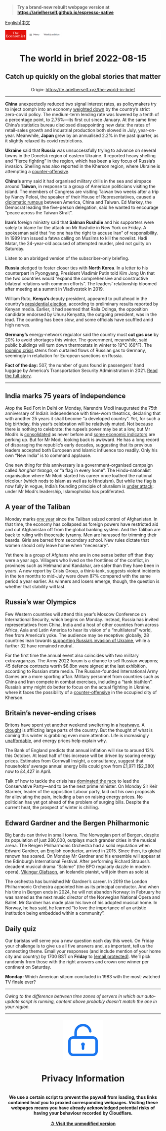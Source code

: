 > **Try a brand-new rebuilt webpage version at https://arielherself.github.io/espresso-native**

[English](https://github.com/arielherself/espresso/blob/main/README.md)|[中文](https://github-com.translate.goog/arielherself/espresso/blob/main/README.md?_x_tr_sl=en&_x_tr_tl=zh-CN&_x_tr_hl=zh-CN&_x_tr_pto=wapp)



![The Economist](menubar.png)

# <p align="center">The world in brief 2022-08-15</p>

## <p align="center">Catch up quickly on the global stories that matter</p>

<p align="center">Origin: <a href="https://te.arielherself.xyz/the-world-in-brief">https://te.arielherself.xyz/the-world-in-brief</a><hr>

<strong>China</strong> unexpectedly reduced two signal interest rates, as policymakers try to inject oomph into an economy [weighted down](https://te.arielherself.xyz/leaders/2022/05/26/how-xi-jinping-is-damaging-chinas-economy) by the country’s strict zero-covid policy. The medium-term lending rate was lowered by a tenth of a percentage point, to 2.75%—its first cut since January. At the same time China’s statistics bureau disclosed disappointing new data: the rates of retail-sales growth and industrial production both slowed in July, year-on-year. Meanwhile, <strong>Japan </strong>grew by an annualised 2.2% in the past quarter, as it slightly relaxed its covid restrictions.

<strong>Ukraine</strong> said that <strong>Russia</strong> was unsuccessfully trying to advance on several towns in the Donetsk region of eastern Ukraine. It reported heavy shelling and “fierce fighting” in the region, which has been a key focus of Russia’s invasion. Shelling was also reported in the Kherson region, where Ukraine is attempting a [counter-offensive](https://te.arielherself.xyz/europe/2022/08/14/a-ukrainian-counter-offensive-in-kherson-faces-steep-odds).

<strong>China’s </strong>army said it had organised military drills in the sea and airspace around <strong>Taiwan</strong>, in response to a group of American politicians visiting the island. The members of Congress are visiting Taiwan two weeks after a trip by Nancy Pelosi, the speaker of their House of Representatives, caused a [diplomatic rumpus](https://te.arielherself.xyz/china/2022/08/11/how-the-crisis-over-taiwan-will-change-us-china-relations) between America, China and Taiwan. Ed Markey, the Democrat leading the five-person delegation, said he wanted to encourage “peace across the Taiwan Strait”.

<strong>Iran’s </strong>foreign ministry said that <strong>Salman Rushdie</strong> and his supporters were solely to blame for the attack on Mr Rushdie in New York on Friday. A spokesman said that “no one has the right to accuse Iran” of responsibility. In 1989 Iran issued a fatwa calling on Muslims to kill the novelist. Hadi Matar, the 24-year-old accused of attempted murder, pled not guilty on Saturday.

Listen to an abridged version of the subscriber-only briefing.

<strong>Russia</strong> pledged to foster closer ties with <strong>North Korea</strong>. In a letter to his counterpart in Pyongyang, President Vladimir Putin told Kim Jong Un that the two countries would “expand the comprehensive and constructive bilateral relations with common efforts”. The leaders’ relationship bloomed after meeting at a summit in Vladivostok in 2019.

William Ruto, <strong>Kenya’s </strong>deputy president, appeared to pull ahead in the country’s [presidential election](https://te.arielherself.xyz/middle-east-and-africa/2022/08/11/why-kenyas-election-is-going-down-to-the-wire), according to preliminary results reported by Kenyan media. Earlier, it had seemed that Raila Odinga, the opposition candidate endorsed by Uhuru Kenyatta, the outgoing president, was in the lead. The counting has been slow, and some officials have scuffled amid high nerves.

<strong>Germany’s</strong> energy-network regulator said the country must <strong>cut gas use</strong> by 20% to avoid shortages this winter. The government, meanwhile, said public buildings will turn down thermostats in winter to 19°C (66°F). The [looming crisis](https://te.arielherself.xyz/europe/2022/07/11/europe-is-preparing-for-russian-gas-to-be-cut-off-this-winter) stems from curtailed flows of Russian gas to Germany, seemingly in retaliation for European sanctions on Russia.

<strong>Fact of the day:</strong> 507, the number of guns found in passengers’ hand luggage by America’s Transportation Security Administration in 2021. [Read the full story](https://te.arielherself.xyz/united-states/2022/08/11/more-americans-are-trying-to-take-their-weapons-on-planes).

----------

## India marks 75 years of independence

Atop the Red Fort in Delhi on Monday, Narendra Modi inaugurated the 75th anniversary of India’s independence with time-worn theatrics, declaring that with another 25 years it shall become “a developed country”. Yet, for such a big birthday, this year’s celebration will be relatively muted. Not because there is nothing to celebrate: the rupee’s power may be at a low, but Mr Modi’s is [consolidated](https://te.arielherself.xyz/asia/2022/07/07/indias-ruling-party-wins-control-of-its-richest-state) as never before and [some economic indicators](https://te.arielherself.xyz/leaders/2022/05/13/the-indian-economy-is-being-rewired-the-opportunity-is-immense) are perking up. But for Mr Modi, looking back is awkward. He has a long record of disparaging the republic’s early decades, suggesting that its previous leaders accepted both European and Islamic influence too readily. Only his own “New India” is to command applause.

One new thing for this anniversary is a government-organised campaign called <em>har ghar tiranga</em>, or “a flag in every home”. The Hindu-nationalist organisation where Mr Modi started his career once loathed the national tricolour (which nods to Islam as well as to Hinduism). But while the flag is now fully in vogue, India’s founding principle of pluralism is [under attack](https://te.arielherself.xyz/asia/2022/05/14/how-narendra-modi-is-remaking-india-into-a-hindu-state): under Mr Modi’s leadership, Islamophobia has proliferated.

## A year of the Taliban

Monday marks [one year](https://te.arielherself.xyz/asia/2022/08/11/afghanistan-is-poorer-and-hungrier-than-a-year-ago) since the Taliban seized control of Afghanistan. In that time, the economy has collapsed as foreign powers have restricted aid and cut Afghanistan off from the global banking system. And the Taliban are back to ruling with theocratic tyranny. Men are harassed for trimming their beards. Girls are barred from secondary school. New rules dictate that women should only leave home when “necessary”.

Yet there is a group of Afghans who are in one sense better off than they were a year ago. Villagers who lived on the frontlines of the conflict, in provinces such as Helmand and Kandahar, are safer than they have been in years. A new report by Crisis Group, a think-tank, suggests violent incidents in the ten months to mid-July were down 87% compared with the same period a year earlier. As winners and losers emerge, though, the question is whether that stability will last.

## Russia’s war Olympics

Few Western countries will attend this year’s Moscow Conference on International Security, which begins on Monday. Instead, Russia has invited representatives from China, India and a host of other countries from across Africa, Asia and Latin America to hear its vision of a “multilateral” world, free from America’s yoke. The audience may be receptive: globally, 28 countries lean towards [supporting Russia’s invasion of Ukraine](https://te.arielherself.xyz/graphic-detail/2022/04/04/who-are-russias-supporters), while a further 32 have remained neutral.

For the first time the annual event also coincides with two military extravaganzas. The Army 2022 forum is a chance to sell Russian weapons; 45 defence contracts worth $6.8bn were signed at the last exhibition, according to Russian state media. The Russian-founded International Army Games are a more sporting affair. Military personnel from countries such as China and Iran compete in combat exercises, including a “tank biathlon”. Russia’s army might do better to focus on the actual fighting in Ukraine, where it faces the possibility of a [counter-offensive](https://te.arielherself.xyz/europe/2022/08/14/a-ukrainian-counter-offensive-in-kherson-faces-steep-odds) in the occupied city of Kherson.

## Britain’s never-ending crises

Britons have spent yet another weekend sweltering in a [heatwave](https://te.arielherself.xyz/graphic-detail/2022/08/09/julys-heatwave-may-have-killed-thousands-of-britons). A [drought](https://te.arielherself.xyz/britain/2022/08/12/british-farmers-face-up-to-the-prospect-of-drought) is afflicting large parts of the country. But the thought of what is coming this winter is grabbing even more attention. Life is increasingly [unaffordable](https://te.arielherself.xyz/britain/2022/08/11/britains-economy-is-taking-a-drubbing), and energy prices help explain why.

The Bank of England predicts that annual inflation will rise to around 13% this October. At least half of this increase will be driven by soaring energy prices. Estimates from Cornwall Insight, a consultancy, suggest that households’ average annual energy bills could grow from £1,971 ($2,380) now to £4,427 in April.

Talk of how to tackle the crisis has [dominated the race](https://te.arielherself.xyz/britain/2022/07/21/the-choice-between-rishi-sunak-and-liz-truss) to lead the Conservative Party—and to be the next prime minister. On Monday Sir Keir Starmer, leader of the opposition Labour party, laid out his own proposals for alleviating the pain, including a ban on raising energy prices. No politician has yet got ahead of the problem of surging bills. Despite the current heat, the prospect of winter is chilling.

## Edward Gardner and the Bergen Philharmonic

Big bands can thrive in small towns. The Norwegian port of Bergen, despite its population of just 280,000, outplays much grander cities in the musical arena. The Bergen Philharmonic Orchestra had a solid reputation when Edward Gardner, an English conductor, arrived in 2015. Since then, its global renown has soared. On Monday Mr Gardner and his ensemble will appear at the Edinburgh International Festival. After performing Richard Strauss’s decadent musical drama “Salome” (the BPO regularly dazzle in modern opera), [Vikingur Olafsson](https://te.arielherself.xyz/prospero/2020/06/16/vikingur-olafsson-is-revitalising-classical-music), an Icelandic pianist, will join them as soloist.

The orchestra has burnished Mr Gardner’s career. In 2019 the London Philharmonic Orchestra appointed him as its principal conductor. And when his time in Bergen ends in 2024, he will not abandon Norway: in February he was named as the next music director of the Norwegian National Opera and Ballet. Mr Gardner has made plain his love of his adopted musical home. In Norway, he has said, he learned “to love the importance of an artistic institution being embedded within a community”. 

## Daily quiz

Our baristas will serve you a new question each day this week. On Friday your challenge is to give us all five answers and, as important, tell us the connecting theme. Email your responses (and include mention of your home city and country) by 1700 BST on <strong>Friday</strong> to [<span class="__cf_email__" data-cfemail="0b5a7e62714e787b796e7878644b6e686465646662787f25686466">[email&#160;protected]</span>](https://mail.google.com/mail/?view=cm&amp;fs=1&amp;tf=1&amp;to=QuizEspresso@te.arielherself.xyz). We’ll pick randomly from those with the right answers and crown one winner per continent on Saturday.

<strong>Monday:</strong> Which American sitcom concluded in 1983 with the most-watched TV finale ever?

----------

*Owing to the difference between time zones of servers in which our auto-update script is running, content above probably doesn't match the one in your region.*

|<br><div align="center"><img src="unlock.png" /><h1>Privacy Information</h1></div></br>We use a certain script to prevent the paywall from loading, thus links contained lead you to proxied corresponding webpages. Visiting these webpages means you have already acknowledged potential risks of having your behaviour recorded by Cloudflare.<br><br>[&#x21BA; Visit the unmodified version](README.raw.md)<br><br>|
|-----|
